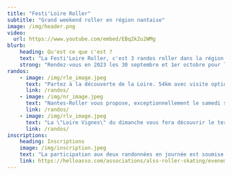 ```yaml
---
title: "Festi'Loire Roller"
subtitle: "Grand weekend roller en région nantaise"
image: /img/header.png
video:
  url: https://www.youtube.com/embed/EBq2k2u2WMg
blurb:
    heading: Qu'est ce que c'est ?
    text: "La Festi'Loire Roller, c'est 3 randos roller dans la région nantaise en un seul week-end ! Découvrez ci-dessous l'édition 2023."
    strong: "Rendez-vous en 2023 les 30 septembre et 1er octobre pour la prochaine édition !"
randos:
    - image: /img/rle_image.jpeg
      text: "Partez à la découverte de la Loire. 54km avec visite optionnelle d'un parc avec un panorama sur la Loire le temps du pique-nique."
      link: /randos/
    - image: /img/nr_image.jpeg
      text: "Nantes-Roller vous propose, exceptionnellement le samedi soir, une balade nocture pour découvrir   Nantes. 9 km dans le centre de Nantes."
      link: /randos/
    - image: /img/rlv_image.jpeg
      text: "La \"Loire Vignes\" du dimanche vous fera découvrir le terroir nantais avec une petite dégustation le midi. 44 km avec une option de 12 km."
      link: /randos/
inscriptions:
    heading: Inscriptions
    image: /img/inscription.jpeg
    text: "La participation aux deux randonnées en journée est soumise à inscription. Ne tardez pas, les tarifs augmenteront après mi-septembre !"
    link: https://helloasso.com/associations/alss-roller-skating/evenements/festi-loire-roller-2023
---
```

